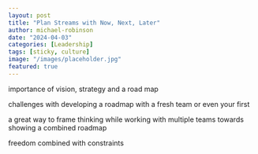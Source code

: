 ```yaml
---
layout: post
title: "Plan Streams with Now, Next, Later"
author: michael-robinson
date: "2024-04-03"
categories: [Leadership]
tags: [sticky, culture]
image: "/images/placeholder.jpg"
featured: true
---
```


importance of vision, strategy and a road map

challenges with developing a roadmap with a fresh team or even your first

a great way to frame thinking while working with multiple teams towards showing a combined roadmap

freedom combined with constraints
